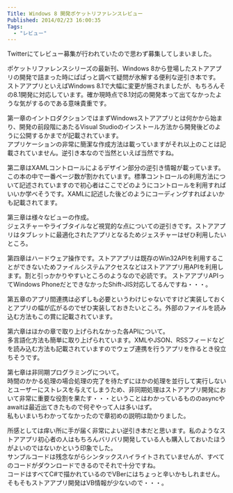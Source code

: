 ```yaml
---
Title: Windows 8 開発ポケットリファレンスレビュー
Published: 2014/02/23 16:00:35
Tags:
  - "レビュー"
---
```


Twitterにてレビュー募集が行われていたので思わず募集してしまいました。

ポケットリファレンスシリーズの最新刊、Windows 8から登場したストアアプリの開発で詰まった時にぱぱっと調べて疑問が氷解する便利な逆引き本です。  
ストアアプリといえばWindows 8.1で大幅に変更が施されましたが、もちろんその8.1開発に対応しています。確か現時点で8.1対応の開発本って出てなかったような気がするのである意味貴重です。  

第一章のイントロダクションではまずWindowsストアアプリとは何かから始まり、開発の前段階にあたるVisual Studioのインストール方法から開発後どのように公開するかまでが記載されています。  
アプリケーションの非常に簡潔な作成方法は載っていますがそれ以上のことは記載されていません。逆引き本なので当然といえば当然ですね。

第二章はXAMLコントロールによるデザイン部分の逆引き情報が載っています。  
この本の中で一番ページ数が割かれています。標準コントロールの利用方法について記述されていますので初心者はここでどのようにコントロールを利用すればいいか学べそうです。XAMLに記述した後どのようにコーディングすればよいかも記載されてます。

第三章は様々なビューの作成。  
ジェスチャーやライブタイルなど視覚的な点についての逆引きです。ストアアプリはタブレットに最適化されたアプリとなるためジェスチャーはぜひ利用したいところ。

第四章はハードウェア操作です。ストアアプリは既存のWin32APIを利用することができないためファイルシステムアクセスなどはストアアプリ用APIを利用します。割と引っかかりやすいところのようなので必読です。 
ストアアプリAPIってWindows PhoneだとできなかったShift-JIS対応してるんですね・・・。

第五章のアプリ間連携は必ずしも必要というわけじゃないですけど実装しておくとアプリの幅が広がるのでぜひ実装しておきたいところ。外部のファイルを読み込む方法もこの賞に記載されています。

第六章はほかの章で取り上げられなかった各APIについて。  
多言語化方法も簡単に取り上げられています。XMLやJSON、RSSフィードなどを読み込む方法も記載されていますのでウェブ連携を行うアプリを作るとき役立ちそうです。

第七章は非同期プログラミングについて。  
時間のかかる処理の場合処理の完了を待たずにほかの処理を並行して実行しないとユーザーにストレスを与えてしまうため、非同期処理はストアアプリ開発において非常に重要な役割を果たす・・・ということはわかっているもののasyncやawaitは最近出てきたもので何ぞやって人は多いはず。  
私もいまいちわかってなかったので章初めの説明は助かりました。


所感としては痒い所に手が届く非常によい逆引き本だと思います。私のようなストアアプリ初心者の人はもちろんバリバリ開発している人も購入しておいたほうがよいのではないかという印象でした。  
サンプルコードは残念ながらシンタックスハイライトされていませんが、すべてのコードがダウンロードできるのでそれで十分ですね。  
コードはすべてC#で描かれているのでVBerにはちょっと辛いかもしれません。そもそもストアアプリ開発はVB情報が少ないので・・・。
